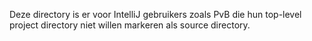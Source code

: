 Deze directory is er voor IntelliJ gebruikers zoals PvB die hun top-level
project directory niet willen markeren als source directory.
